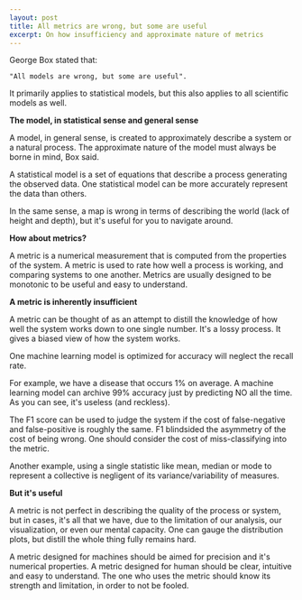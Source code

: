 ```yaml
---
layout: post
title: All metrics are wrong, but some are useful
excerpt: On how insufficiency and approximate nature of metrics
---
```




George Box stated that: 

    "All models are wrong, but some are useful".

It primarily applies to statistical models, but this also applies to all scientific models as well.


**The model, in statistical sense and general sense**

A model, in general sense, is created to approximately describe a system or a natural process. The approximate nature of the model must always be borne in mind, Box said. 

A statistical model is a set of equations that describe a process generating the observed data. One statistical model can be more accurately represent the data than others. 

In the same sense, a map is wrong in terms of describing the world (lack of height and depth), but it's useful for you to navigate around.





**How about metrics?**

A metric is a numerical measurement that is computed from the properties of the system. A metric is used to rate how well a process is working, and comparing systems to one another. Metrics are usually designed to be monotonic to be useful and easy to understand.


**A metric is inherently insufficient**

A metric can be thought of as an attempt to distill the knowledge of how well the system works down to one single number. It's a lossy process. It gives a biased view of how the system works.


One machine learning model is optimized for accuracy will neglect the recall rate.

For example, we have a disease that occurs 1% on average. A machine learning model can archive 99% accuracy just by predicting NO all the time. As you can see, it's useless (and reckless).

The F1 score can be used to judge the system if the cost of false-negative and false-positive is roughly the same. F1 blindsided the asymmetry of the cost of being wrong. One should consider the cost of miss-classifying into the metric.


Another example, using a single statistic like mean, median or mode to represent a collective is negligent of its variance/variability of measures.


**But it's useful**

A metric is not perfect in describing the quality of the process or system, but in cases, it's all that we have, due to the limitation of our analysis, our visualization, or even our mental capacity. One can gauge the distribution plots, but distill the whole thing fully remains hard.


A metric designed for machines should be aimed for precision and it's numerical properties. A metric designed for human should be clear, intuitive and easy to understand. The one who uses the metric should know its strength and limitation, in order to not be fooled.




